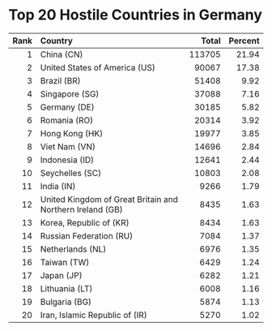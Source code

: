 # Top 20 Hostile Countries in Germany

| Rank | Country | Total | Percent |
| ---: | :------ | ----: | ------: |
| 1 | China (CN) | 113705 | 21.94 |
| 2 | United States of America (US) | 90067 | 17.38 |
| 3 | Brazil (BR) | 51408 | 9.92 |
| 4 | Singapore (SG) | 37088 | 7.16 |
| 5 | Germany (DE) | 30185 | 5.82 |
| 6 | Romania (RO) | 20314 | 3.92 |
| 7 | Hong Kong (HK) | 19977 | 3.85 |
| 8 | Viet Nam (VN) | 14696 | 2.84 |
| 9 | Indonesia (ID) | 12641 | 2.44 |
| 10 | Seychelles (SC) | 10803 | 2.08 |
| 11 | India (IN) | 9266 | 1.79 |
| 12 | United Kingdom of Great Britain and Northern Ireland (GB) | 8435 | 1.63 |
| 13 | Korea, Republic of (KR) | 8434 | 1.63 |
| 14 | Russian Federation (RU) | 7084 | 1.37 |
| 15 | Netherlands (NL) | 6976 | 1.35 |
| 16 | Taiwan (TW) | 6429 | 1.24 |
| 17 | Japan (JP) | 6282 | 1.21 |
| 18 | Lithuania (LT) | 6008 | 1.16 |
| 19 | Bulgaria (BG) | 5874 | 1.13 |
| 20 | Iran, Islamic Republic of (IR) | 5270 | 1.02 |
